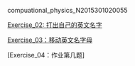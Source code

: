 compuational_physics_N2015301020055




[Exercise_02: 打出自己的英文名字](https://github.com/KeyJim/compuational_physics_N2015301020055/blob/master/Exercise_02)

[Exercise_03：移动英文名字母](https://github.com/KeyJim/compuational_physics_N2015301020055/blob/master/Exercise_03)

[Exercise_04：作业第几题]
